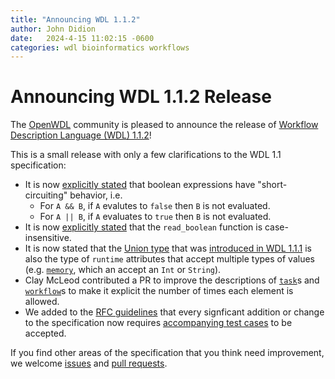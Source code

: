 ```yaml
---
title: "Announcing WDL 1.1.2"
author: John Didion
date:   2024-4-15 11:02:15 -0600
categories: wdl bioinformatics workflows
---
```


# Announcing WDL 1.1.2 Release

The [OpenWDL](https://openwdl.org/) community is pleased to announce the release of [Workflow Description Language (WDL) 1.1.2](https://github.com/openwdl/wdl/blob/wdl-1.1/SPEC.md)!

This is a small release with only a few clarifications to the WDL 1.1 specification:

* It is now [explicitly stated](https://github.com/openwdl/wdl/blob/wdl-1.1/SPEC.md#binary-operators-on-primitive-types) that boolean expressions have "short-circuiting" behavior, i.e.
  * For `A && B`, if `A` evalutes to `false` then `B` is not evaluated.
  * For `A || B`, if `A` evaluates to `true` then `B` is not evaluated.
* It is now [explicitly stated](https://github.com/openwdl/wdl/blob/wdl-1.1/SPEC.md#read_boolean) that the `read_boolean` function is case-insensitive.
* It is now stated that the [Union type](https://github.com/openwdl/wdl/blob/wdl-1.1/SPEC.md#union) that was [introduced in WDL 1.1.1](https://openwdl.org/wdl/bioinformatics/workflows/announcing-wdl-1-1-1/#hidden-types) is also the type of `runtime` attributes that accept multiple types of values (e.g. [`memory`](https://github.com/openwdl/wdl/blob/wdl-1.1/SPEC.md#memory), which an accept an `Int` or `String`).
* Clay McLeod contributed a PR to improve the descriptions of [`task`](https://github.com/openwdl/wdl/blob/wdl-1.1/SPEC.md#read_boolean)s and [`workflow`](https://github.com/openwdl/wdl/blob/wdl-1.1/SPEC.md#read_boolean)s to make it explicit the number of times each element is allowed.
* We added to the [RFC guidelines](https://github.com/openwdl/wdl/blob/wdl-1.1/RFC.md) that every signficant addition or change to the specification now requires [accompanying test cases](https://github.com/openwdl/wdl/blob/wdl-1.1/tests/README.md) to be accepted.

If you find other areas of the specification that you think need improvement, we welcome [issues](https://github.com/openwdl/wdl/issues) and [pull requests](https://github.com/openwdl/wdl/pulls).